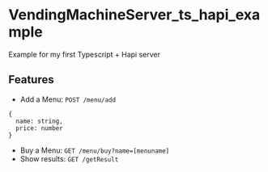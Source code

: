 # VendingMachineServer_ts_hapi_example
Example for my first Typescript + Hapi server

## Features
- Add a Menu: `POST /menu/add`  
```
{ 
  name: string,
  price: number
}
```
- Buy a Menu: `GET /menu/buy?name=[menuname]`
- Show results: `GET /getResult`

